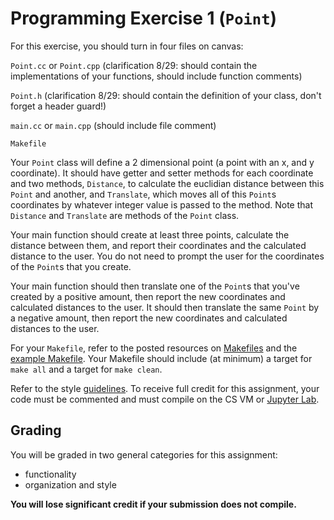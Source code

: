 Programming Exercise 1 (`Point`)
==================

For this exercise, you should turn in four files on canvas:

`Point.cc` or `Point.cpp` (clarification 8/29: should contain the implementations of your functions, should include function comments)

`Point.h` (clarification 8/29: should contain the definition of your class, don't forget a header guard!) 

`main.cc` or `main.cpp` (should include file comment)

`Makefile`

Your `Point` class will define a 2 dimensional point (a point with an x, and y coordinate). It should have getter and setter methods for each coordinate and two methods, `Distance`, to calculate the euclidian distance between this `Point` and another, and `Translate`, which moves all of this `Point`s coordinates by whatever integer value is passed to the method. Note that `Distance` and `Translate` are methods of the `Point` class.

Your main function should create at least three points, calculate the distance between them, and report their coordinates and the calculated distance to the user. You do not need to prompt the user for the coordinates of the `Point`s that you create.

Your main function should then translate one of the `Point`s that you've created by a positive amount, then report the new coordinates and calculated distances to the user. It should then translate the same `Point` by a negative amount, then report the new coordinates and calculated distances to the user.

For your `Makefile`, refer to the posted resources on [Makefiles](../resources.md#compiling-and-makefiles) and the [example Makefile](../examples/Makefile). Your Makefile should include (at minimum) a target for `make all` and a target for `make clean`.

Refer to the style [guidelines](../concise_style_guide_cpp.md). To receive full credit for this assignment, your code must be commented and must compile on the CS VM or [Jupyter Lab](https://coding.csel.io).

Grading
------

You will be graded in two general categories for this assignment:  
- functionality
- organization and style

__You will lose significant credit if your submission does not compile.__
